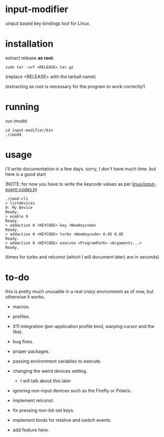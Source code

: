 # input-modifier

uinput based key bindings tool for Linux.

# installation

extract release **as root**:

```
sudo tar -xvf <RELEASE>.tar.gz
```

(replace \<RELEASE\> with the tarball name)

(extracting as root is necessary for the program to work correctly!)

# running

run imodd:

```
cd input-modifier/bin
./imodd
```

# usage

i'll write documentation in a few days. sorry, I don't have much time.
but here is a good start

(NOTE: for now you have to write the keycode values as per [linux/input-event-codes.h](https://github.com/torvalds/linux/blob/master/include/uapi/linux/input-event-codes.h))

```
./imod-cli
> listdevices
0: My Device
Ready.
> enable 0
Ready.
> addaction 0 <KEYCODE> key <NewKeycode>
Ready.
> addaction 0 <KEYCODE> turbo <NewKeycode> 0.05 0.05
Ready.
> addaction 0 <KEYCODE> execute <ProgramPath> <Arguments...>
Ready.
```

(times for turbo and relconst (which I will document later) are in seconds)

# to-do

this is pretty much unusable in a *real crazy* environment as of now, but otherwise it works.

- macros.

- profiles.

- X11 integration (per-application profile bind, warping cursor and the like).

- bug fixes.

- proper packages.

- passing environment variables to execute.

- changing the weird devices setting.
  - I will talk about this later

- ignoring non-input devices such as the Firefly or Polaris.

- implement relconst.

- fix pressing non-bit-set keys.

- implement binds for relative and switch events.

- add feature here.
